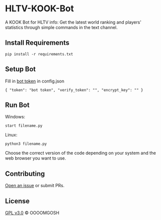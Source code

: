 # HLTV-KOOK-Bot

A KOOK Bot for HLTV info: Get the latest world ranking and players' statistics through simple commands in the text channel.

## Install Requirements

```
pip install -r requirements.txt
```

## Setup Bot

Fill in [bot token](https://developer.kookapp.cn/app/index) in config.json


```
{ "token": "bot token", "verify_token": "", "encrypt_key": "" }
```

## Run Bot

Windows:
```
start filename.py
```

Linux:
```
python3 filename.py
```

Choose the correct version of the code depending on your system and the web browser you want to use.

## Contributing

[Open an issue](https://github.com/OOOOMGOSH/HLTV-KOOK-Bot/issues/new) or submit PRs.

## License

[GPL v3.0](LICENSE) © OOOOMGOSH

